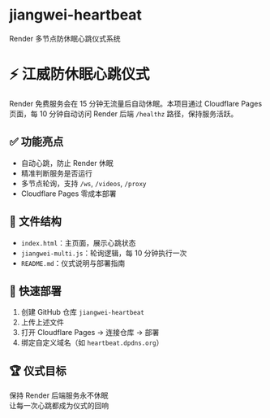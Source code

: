 # jiangwei-heartbeat
Render 多节点防休眠心跳仪式系统
# ⚡ 江威防休眠心跳仪式

Render 免费服务会在 15 分钟无流量后自动休眠。本项目通过 Cloudflare Pages 页面，每 10 分钟自动访问 Render 后端 `/healthz` 路径，保持服务活跃。

## ✅ 功能亮点

- 自动心跳，防止 Render 休眠
- 精准判断服务是否运行
- 多节点轮询，支持 `/ws`, `/videos`, `/proxy`
- Cloudflare Pages 零成本部署

## 📁 文件结构

- `index.html`：主页面，展示心跳状态
- `jiangwei-multi.js`：轮询逻辑，每 10 分钟执行一次
- `README.md`：仪式说明与部署指南

## 🚀 快速部署

1. 创建 GitHub 仓库 `jiangwei-heartbeat`
2. 上传上述文件
3. 打开 Cloudflare Pages → 连接仓库 → 部署
4. 绑定自定义域名（如 `heartbeat.dpdns.org`）

## 🏆 仪式目标

保持 Render 后端服务永不休眠  
让每一次心跳都成为仪式的回响
